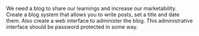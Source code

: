 We need a blog to share our learnings and increase our marketability.
Create a blog system that allows you to write posts, set a title and date them.
Also create a web interface to administer the blog.
This administrative interface should be password protected in some way.
